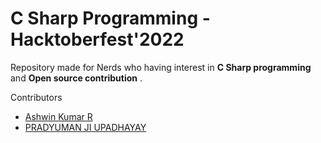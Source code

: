 # C Sharp Programming - Hacktoberfest'2022
Repository made for Nerds who having interest in **C Sharp programming** and **Open source contribution** .

Contributors
- [Ashwin Kumar R](https://github.com/Ash515)
- [PRADYUMAN JI UPADHAYAY](https://github.com/RajRocky999)
